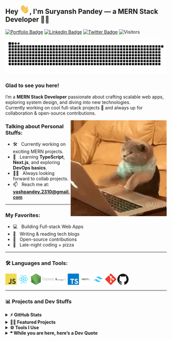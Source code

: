## Hey <img alt="Hi" src="./assets/Hi.gif" width="30px" height="30px" />, I'm Suryansh Pandey — a MERN Stack Developer 👨‍💻

[![Portfolio Badge](https://img.shields.io/badge/-Portfolio-000000?style=flat&logo=vercel&logoColor=white)](https://yourportfolio.com)
[![Linkedin Badge](https://img.shields.io/badge/-SuryanshPandey-0e76a8?style=flat&logo=Linkedin&logoColor=white)](https://linkedin.com/in/your-link)
[![Twitter Badge](https://img.shields.io/twitter/follow/yourhandle?style=social)](https://twitter.com/yourhandle)
![Visitors](https://komarev.com/ghpvc/?username=yourgithubusername&color=066da5&style=flat)

<img src="https://raw.githubusercontent.com/Suryansh23102002/Suryansh23102002/master/assets/github-snake-dark.svg" />
  
### Glad to see you here!  

I’m a **MERN Stack Developer** passionate about crafting scalable web apps, exploring system design, and diving into new technologies.  
Currently working on cool full-stack projects 🚀 and always up for collaboration & open-source contributions.  

<img align="right" alt="Coding Cat" src="./assets/coding.webp" width="300px"/>

### Talking about Personal Stuffs:

- 🛠 &nbsp; Currently working on exciting MERN projects.
- 🚀 &nbsp; Learning **TypeScript**, **Next.js**, and exploring **DevOps basics**.
- 👨‍💻 &nbsp; Always looking forward to collab projects.
- 📫 &nbsp; Reach me at: **yashpandey.2310@gmail.com**

---

### My Favorites:

- 💻 &nbsp; Building Full-stack Web Apps  
- 📰 &nbsp; Writing & reading tech blogs  
- 🎯 &nbsp; Open-source contributions  
- 🍕 &nbsp; Late-night coding + pizza  

---

### 🛠️ Languages and Tools:

<code><img height="35" src="https://raw.githubusercontent.com/github/explore/master/topics/javascript/javascript.png" alt="JavaScript"></code>
<code><img height="35" src="https://raw.githubusercontent.com/github/explore/master/topics/react/react.png" alt="React"></code>
<code><img height="35" src="https://raw.githubusercontent.com/github/explore/master/topics/nodejs/nodejs.png" alt="Node.js"></code>
<code><img height="35" src="https://raw.githubusercontent.com/github/explore/master/topics/express/express.png" alt="Express"></code>
<code><img height="35" src="https://raw.githubusercontent.com/github/explore/master/topics/mongodb/mongodb.png" alt="MongoDB"></code>
<code><img height="35" src="https://raw.githubusercontent.com/github/explore/master/topics/typescript/typescript.png" alt="TypeScript"></code>
<code><img height="35" src="https://raw.githubusercontent.com/github/explore/master/topics/nextjs/nextjs.png" alt="Next.js"></code>
<code><img height="35" src="https://raw.githubusercontent.com/github/explore/master/topics/tailwind/tailwind.png" alt="TailwindCSS"></code>
<code><img height="35" src="https://raw.githubusercontent.com/github/explore/master/topics/git/git.png" alt="Git"></code>
<code><img height="35" src="https://raw.githubusercontent.com/github/explore/master/topics/github/github.png" alt="GitHub"></code>

---

### 📊 Projects and Dev Stuffs  

<details>	
  <summary><b>⚡ GitHub Stats</b></summary>

  <img height="170em" src="https://github-readme-stats.vercel.app/api?username=Suryansh23102002&show_icons=true&theme=radical&hide_border=true" />
  <img height="170em" src="https://github-readme-stats.vercel.app/api/top-langs/?username=Suryansh23102002&layout=compact&theme=radical&hide_border=true" />
</details>

<details>
  <summary><b>🧑‍🚀 Featured Projects</b></summary>

  <br />
  <table>
    <thead align="center">
      <tr>
        <td><b>💻 Project</b></td>
        <td><b>🌟 Stars</b></td>
        <td><b>🍴 Forks</b></td>
        <td><b>🐛 Issues</b></td>
        <td><b>🔔 PRs</b></td>
        <td><b>👨‍💻 Language</b></td>
      </tr>
    </thead>
    <tbody>
      <tr>
        <td><a href="https://github.com/Suryansh23102002/Pingup"><b>🚀 Project One</b></a></td>
        <td><img alt="Stars" src="https://img.shields.io/github/stars/Suryansh23102002/project1?style=flat-square"/></td>
        <td><img alt="Forks" src="https://img.shields.io/github/forks/Suryansh23102002/project1?style=flat-square"/></td>
        <td><img alt="Issues" src="https://img.shields.io/github/issues/Suryansh23102002/project1?style=flat-square"/></td>
        <td><img alt="PRs" src="https://img.shields.io/github/issues-pr/Suryansh23102002/project1?style=flat-square"/></td>
        <td><img alt="Lang" src="https://img.shields.io/github/languages/top/Suryansh23102002/project1?style=flat-square"/></td>
      </tr>
    </tbody>
  </table>
  <br />
</details>

<details>
  <summary><b>⚙️ Tools I Use</b></summary>
  	<ul>
  	  <li><b>OS:</b> Windows / Linux</li>
  	  <li><b>Browser: </b> Brave / Chrome</li>
	  <li><b>Editor:</b> VS Code</li>
	  <li><b>For API Testing:</b> Postman</li>
	  <li><b>For Designs:</b> Figma</li>
	</ul>
</details> 



<details>
<summary><b>❝ While you are here, here’s a Dev Quote</b></summary>

 ![](https://quotes-github-readme.vercel.app/api?type=horizontal&theme=radical)
</details>
